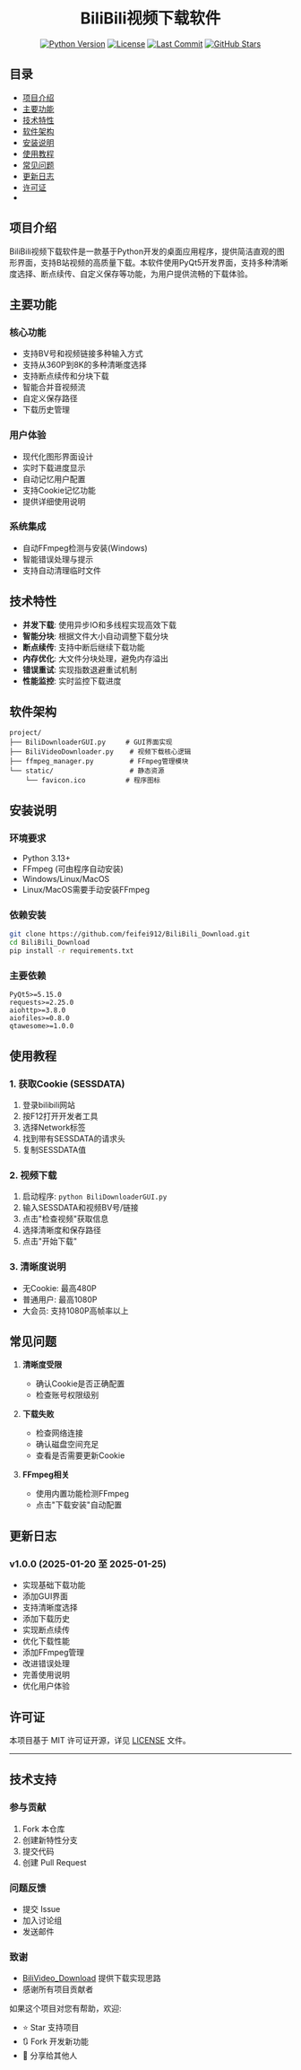 <div align="center">

# BiliBili视频下载软件

[![Python Version](https://img.shields.io/badge/python-3.13-blue.svg)](https://www.python.org/)
[![License](https://img.shields.io/badge/license-MIT-green.svg)](LICENSE)
[![Last Commit](https://img.shields.io/github/last-commit/feifei912/BiliBili_Download)](https://github.com/feifei912/BiliBili_Download/commits/master)
[![GitHub Stars](https://img.shields.io/github/stars/feifei912/BiliBili_Download)](https://github.com/feifei912/BiliBili_Download/stargazers)

</div>

## 目录
- [项目介绍](#项目介绍)
- [主要功能](#主要功能)
- [技术特性](#技术特性) 
- [软件架构](#软件架构)
- [安装说明](#安装说明)
- [使用教程](#使用教程)
- [常见问题](#常见问题)
- [更新日志](#更新日志)
- [许可证](#许可证)
- 

## 项目介绍

BiliBili视频下载软件是一款基于Python开发的桌面应用程序，提供简洁直观的图形界面，支持B站视频的高质量下载。本软件使用PyQt5开发界面，支持多种清晰度选择、断点续传、自定义保存等功能，为用户提供流畅的下载体验。

## 主要功能

### 核心功能
- 支持BV号和视频链接多种输入方式
- 支持从360P到8K的多种清晰度选择
- 支持断点续传和分块下载
- 智能合并音视频流
- 自定义保存路径
- 下载历史管理

### 用户体验
- 现代化图形界面设计
- 实时下载进度显示
- 自动记忆用户配置
- 支持Cookie记忆功能
- 提供详细使用说明

### 系统集成
- 自动FFmpeg检测与安装(Windows)
- 智能错误处理与提示
- 支持自动清理临时文件

## 技术特性

- **并发下载**: 使用异步IO和多线程实现高效下载
- **智能分块**: 根据文件大小自动调整下载分块
- **断点续传**: 支持中断后继续下载功能
- **内存优化**: 大文件分块处理，避免内存溢出
- **错误重试**: 实现指数退避重试机制
- **性能监控**: 实时监控下载进度

## 软件架构

```
project/
├── BiliDownloaderGUI.py     # GUI界面实现
├── BiliVideoDownloader.py    # 视频下载核心逻辑
├── ffmpeg_manager.py         # FFmpeg管理模块
└── static/                   # 静态资源
    └── favicon.ico          # 程序图标
```

## 安装说明

### 环境要求
- Python 3.13+
- FFmpeg (可由程序自动安装)
- Windows/Linux/MacOS
- Linux/MacOS需要手动安装FFmpeg

### 依赖安装
```bash
git clone https://github.com/feifei912/BiliBili_Download.git
cd BiliBili_Download
pip install -r requirements.txt
```

### 主要依赖
```
PyQt5>=5.15.0
requests>=2.25.0
aiohttp>=3.8.0
aiofiles>=0.8.0
qtawesome>=1.0.0
```

## 使用教程

### 1. 获取Cookie (SESSDATA)
1. 登录bilibili网站
2. 按F12打开开发者工具
3. 选择Network标签
4. 找到带有SESSDATA的请求头
5. 复制SESSDATA值

### 2. 视频下载
1. 启动程序: `python BiliDownloaderGUI.py`
2. 输入SESSDATA和视频BV号/链接
3. 点击"检查视频"获取信息
4. 选择清晰度和保存路径
5. 点击"开始下载"

### 3. 清晰度说明
- 无Cookie: 最高480P
- 普通用户: 最高1080P
- 大会员: 支持1080P高帧率以上

## 常见问题

1. **清晰度受限**
   - 确认Cookie是否正确配置
   - 检查账号权限级别

2. **下载失败**
   - 检查网络连接
   - 确认磁盘空间充足
   - 查看是否需要更新Cookie

3. **FFmpeg相关**
   - 使用内置功能检测FFmpeg
   - 点击"下载安装"自动配置

## 更新日志

### v1.0.0 (2025-01-20 至 2025-01-25)
- 实现基础下载功能
- 添加GUI界面
- 支持清晰度选择
- 添加下载历史
- 实现断点续传
- 优化下载性能
- 添加FFmpeg管理
- 改进错误处理
- 完善使用说明
- 优化用户体验

## 许可证

本项目基于 MIT 许可证开源，详见 [LICENSE](LICENSE) 文件。

---

## 技术支持

### 参与贡献
1. Fork 本仓库
2. 创建新特性分支
3. 提交代码
4. 创建 Pull Request

### 问题反馈
- 提交 Issue
- 加入讨论组
- 发送邮件

### 致谢
- [BiliVideo_Download](https://github.com/keyblues/BiliVideo_Download) 提供下载实现思路
- 感谢所有项目贡献者

如果这个项目对您有帮助，欢迎:
- ⭐ Star 支持项目
- 🔃 Fork 开发新功能
- 📢 分享给其他人
